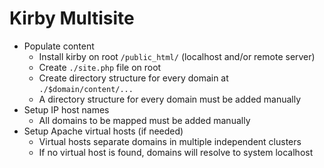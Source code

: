 # Kirby Multisite

- Populate content
  - Install kirby on root `/public_html/` (localhost and/or remote server)
  - Create `./site.php` file on root
  - Create directory structure for every domain at `./$domain/content/...`
  - A directory structure for every domain must be added manually
- Setup IP host names
  - All domains to be mapped must be added manually
- Setup Apache virtual hosts (if needed)
  - Virtual hosts separate domains in multiple independent clusters
  - If no virtual host is found, domains will resolve to system localhost
